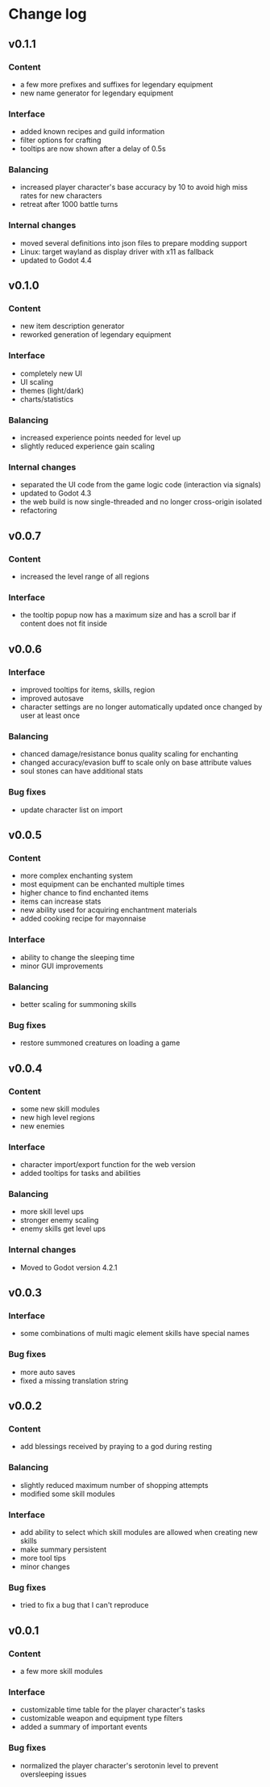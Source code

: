 # Change log

## v0.1.1
### Content
* a few more prefixes and suffixes for legendary equipment
* new name generator for legendary equipment

### Interface
* added known recipes and guild information
* filter options for crafting
* tooltips are now shown after a delay of 0.5s

### Balancing
* increased player character's base accuracy by 10 to avoid high miss rates for new characters
* retreat after 1000 battle turns

### Internal changes
* moved several definitions into json files to prepare modding support
* Linux: target wayland as display driver with x11 as fallback
* updated to Godot 4.4

## v0.1.0
### Content
* new item description generator
* reworked generation of legendary equipment

### Interface
* completely new UI
* UI scaling
* themes (light/dark)
* charts/statistics

### Balancing
* increased experience points needed for level up
* slightly reduced experience gain scaling

### Internal changes
* separated the UI code from the game logic code (interaction via signals)
* updated to Godot 4.3
* the web build is now single-threaded and no longer cross-origin isolated
* refactoring

## v0.0.7
### Content
* increased the level range of all regions

### Interface
* the tooltip popup now has a maximum size and has a scroll bar if content does not fit inside

## v0.0.6
### Interface
* improved tooltips for items, skills, region
* improved autosave
* character settings are no longer automatically updated once changed by user at least once

### Balancing
* chanced damage/resistance bonus quality scaling for enchanting
* changed accuracy/evasion buff to scale only on base attribute values
* soul stones can have additional stats

### Bug fixes
* update character list on import

## v0.0.5
### Content
* more complex enchanting system
* most equipment can be enchanted multiple times
* higher chance to find enchanted items
* items can increase stats
* new ability used for acquiring enchantment materials
* added cooking recipe for mayonnaise

### Interface
* ability to change the sleeping time
* minor GUI improvements

### Balancing
* better scaling for summoning skills

### Bug fixes
* restore summoned creatures on loading a game

## v0.0.4
### Content
* some new skill modules
* new high level regions
* new enemies

### Interface
* character import/export function for the web version
* added tooltips for tasks and abilities

### Balancing
* more skill level ups
* stronger enemy scaling
* enemy skills get level ups

### Internal changes
* Moved to Godot version 4.2.1

## v0.0.3
### Interface
* some combinations of multi magic element skills have special names

### Bug fixes
* more auto saves
* fixed a missing translation string

## v0.0.2
### Content
* add blessings received by praying to a god during resting

### Balancing
* slightly reduced maximum number of shopping attempts
* modified some skill modules

### Interface
* add ability to select which skill modules are allowed when creating new skills
* make summary persistent
* more tool tips
* minor changes

### Bug fixes
* tried to fix a bug that I can't reproduce

## v0.0.1
### Content
* a few more skill modules

### Interface
* customizable time table for the player character's tasks
* customizable weapon and equipment type filters
* added a summary of important events

### Bug fixes
* normalized the player character's serotonin level to prevent oversleeping issues
